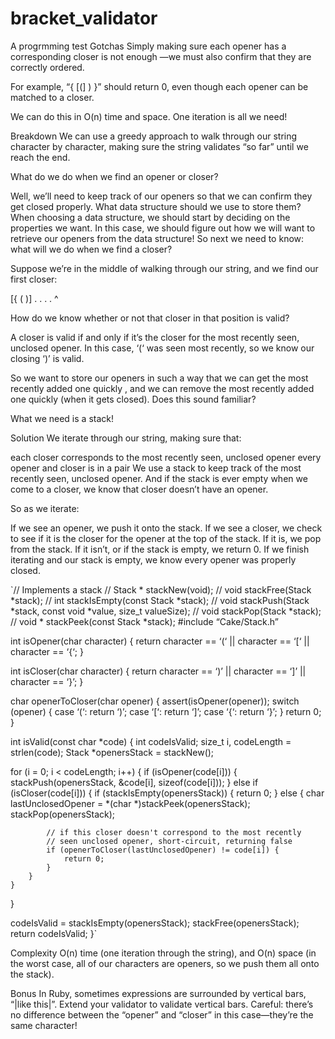 # bracket_validator
A progrmming test
Gotchas
Simply making sure each opener has a corresponding closer is not enough —we must also confirm that they are correctly ordered.

For example, “{ [(] ) }” should return 0, even though each opener can be matched to a closer.

We can do this in O(n) time and space. One iteration is all we need!

Breakdown
We can use a greedy approach to walk through our string character by character, making sure the string validates “so far” until we reach the end.

What do we do when we find an opener or closer?

Well, we’ll need to keep track of our openers so that we can confirm they get closed properly. What data structure should we use to store them? When choosing a data structure, we should start by deciding on the properties we want. In this case, we should figure out how we will want to retrieve our openers from the data structure! So next we need to know: what will we do when we find a closer?

Suppose we’re in the middle of walking through our string, and we find our first closer:

[{ ( )] . . . . ^

How do we know whether or not that closer in that position is valid?

A closer is valid if and only if it’s the closer for the most recently seen, unclosed opener. In this case, ‘(‘ was seen most recently, so we know our closing ‘)’ is valid.

So we want to store our openers in such a way that we can get the most recently added one quickly , and we can remove the most recently added one quickly (when it gets closed). Does this sound familiar?

What we need is a stack!

Solution
We iterate through our string, making sure that:

each closer corresponds to the most recently seen, unclosed opener
every opener and closer is in a pair
We use a stack to keep track of the most recently seen, unclosed opener. And if the stack is ever empty when we come to a closer, we know that closer doesn’t have an opener.

So as we iterate:

If we see an opener, we push it onto the stack.
If we see a closer, we check to see if it is the closer for the opener at the top of the stack. If it is, we pop from the stack. If it isn’t, or if the stack is empty, we return 0.
If we finish iterating and our stack is empty, we know every opener was properly closed.

`// Implements a stack // Stack * stackNew(void); // void stackFree(Stack *stack); // int stackIsEmpty(const Stack *stack); // void stackPush(Stack *stack, const void *value, size_t valueSize); // void stackPop(Stack *stack); // void * stackPeek(const Stack *stack); #include “Cake/Stack.h”

int isOpener(char character) { return character == ‘(‘ || character == ‘[‘ || character == ‘{‘; }

int isCloser(char character) { return character == ‘)’ || character == ‘]’ || character == ‘}’; }

char openerToCloser(char opener) { assert(isOpener(opener)); switch (opener) { case ‘(‘: return ‘)’; case ‘[‘: return ‘]’; case ‘{‘: return ‘}’; } return 0; }

int isValid(const char *code) { int codeIsValid; size_t i, codeLength = strlen(code); Stack *openersStack = stackNew();

for (i = 0; i < codeLength; i++) {
    if (isOpener(code[i])) {
        stackPush(openersStack, &code[i], sizeof(code[i]));
    }
    else if (isCloser(code[i])) {
        if (stackIsEmpty(openersStack)) {
            return 0;
        }
        else {
            char lastUnclosedOpener = *(char *)stackPeek(openersStack);
            stackPop(openersStack);

            // if this closer doesn't correspond to the most recently
            // seen unclosed opener, short-circuit, returning false
            if (openerToCloser(lastUnclosedOpener) != code[i]) {
                return 0;
            }
        }
    }
}

codeIsValid = stackIsEmpty(openersStack);
stackFree(openersStack);
return codeIsValid;
}`

Complexity
O(n) time (one iteration through the string), and O(n) space (in the worst case, all of our characters are openers, so we push them all onto the stack).

Bonus
In Ruby, sometimes expressions are surrounded by vertical bars, “|like this|”. Extend your validator to validate vertical bars. Careful: there’s no difference between the “opener” and “closer” in this case—they’re the same character!


